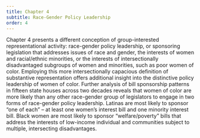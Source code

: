 ```yaml
---
title: Chapter 4
subtitle: Race-Gender Policy Leadership
order: 4
---
```


Chapter 4 presents a different conception of group-interested representational activity: race-gender policy leadership, or sponsoring legislation that addresses issues of race and gender, the interests of women and racial/ethnic minorities, or the interests of intersectionally disadvantaged subgroups of women and minorities, such as poor women of color. Employing this more intersectionally capacious definition of substantive representation offers additional insight into the distinctive policy leadership of women of color. Further analysis of bill sponsorship patterns in fifteen state houses across two decades reveals that women of color are more likely than any other race-gender group of legislators to engage in two forms of race-gender policy leadership. Latinas are most likely to sponsor “one of each” – at least one women’s interest bill and one minority interest bill. Black women are most likely to sponsor “welfare/poverty” bills that address the interests of low-income individual and communities subject to multiple, intersecting disadvantages.